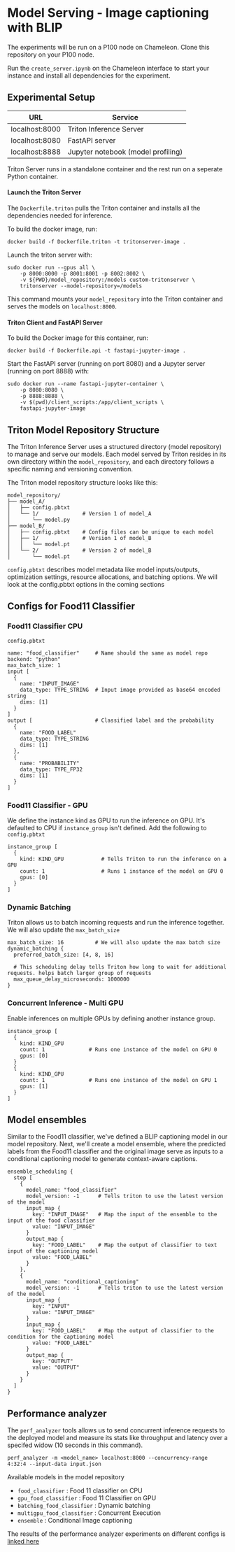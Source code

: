 # Model Serving - Image captioning with BLIP

The experiments will be run on a P100 node on Chameleon. Clone this repository on your P100 node.

Run the 	`create_server.ipynb` on the Chameleon interface to start your instance and install all dependencies for the experiment. 


## Experimental Setup

| URL | Service | 
|------------------|---| 
| localhost:8000 | Triton Inference Server | 
| localhost:8080 | FastAPI server | 
| localhost:8888 | Jupyter notebook (model profiling) |

Triton Server runs in a standalone container and the rest run on a seperate Python container. 

#### Launch the Triton Server 

The `Dockerfile.triton` pulls the Triton container and installs all the dependencies needed for inference. 

To build the docker image, run:
```
docker build -f Dockerfile.triton -t tritonserver-image .
```
Launch the triton server with:
```
sudo docker run --gpus all \
    -p 8000:8000 -p 8001:8001 -p 8002:8002 \
    -v ${PWD}/model_repository:/models custom-tritonserver \
    tritonserver --model-repository=/models
```

This command mounts your `model_repository` into the Triton container and serves the models on `localhost:8000`.

#### Triton Client and FastAPI Server

To build the Docker image for this container, run:
```
docker build -f Dockerfile.api -t fastapi-jupyter-image .
```
Start the FastAPI server (running on port 8080) and a Jupyter server (running on port 8888) with:
```
sudo docker run --name fastapi-jupyter-container \ 
	-p 8080:8080 \
	-p 8888:8888 \
	-v $(pwd)/client_scripts:/app/client_scripts \
	fastapi-jupyter-image
```

## Triton Model Repository Structure 

The Triton Inference Server uses a structured directory (model repository) to manage and serve our models. Each model served by Triton resides in its own directory within the `model_repository`, and each directory follows a specific naming and versioning convention.

The Triton model repository structure looks like this: 

```
model_repository/
├── model_A/
│   ├── config.pbtxt
│   └── 1/				# Version 1 of model_A
│       └── model.py	
├── model_B/
│   ├── config.pbtxt	# Config files can be unique to each model
│   ├── 1/				# Version 1 of model_B
│   │   └── model.pt
│   └── 2/				# Version 2 of model_B
│       └── model.pt
```

`config.pbtxt` describes model metadata like  model inputs/outputs, optimization settings, resource allocations, and batching options. We will look at the config.pbtxt options in the coming sections

## Configs for Food11 Classifier

### Food11 Classifier CPU
`config.pbtxt`
```
name: "food_classifier"		# Name should the same as model repo
backend: "python"
max_batch_size: 1			
input [
  {
    name: "INPUT_IMAGE"
    data_type: TYPE_STRING	# Input image provided as base64 encoded string
    dims: [1]
  }
]
output [					# Classified label and the probability 
  {
    name: "FOOD_LABEL"
    data_type: TYPE_STRING	
    dims: [1]
  },
  {
    name: "PROBABILITY"
    data_type: TYPE_FP32
    dims: [1]
  }
]
```
### Food11 Classifier - GPU

We define the instance kind as GPU to run the inference on GPU. It's defaulted to CPU if `instance_group` isn't defined. Add the following to `config.pbtxt`

```
instance_group [
  {
    kind: KIND_GPU            # Tells Triton to run the inference on a GPU
    count: 1                  # Runs 1 instance of the model on GPU 0                 
    gpus: [0]                 
  }
]
```

### Dynamic Batching

Triton allows us to batch incoming requests and run the inference together. We will also update the `max_batch_size`
```
max_batch_size: 16 			# We will also update the max batch size
dynamic_batching {
  preferred_batch_size: [4, 8, 16]

  # This scheduling delay tells Triton how long to wait for additional requests. helps batch larger group of requests
  max_queue_delay_microseconds: 1000000
}             
```

### Concurrent Inference - Multi GPU

Enable inferences on multiple GPUs by defining another instance group.

```
instance_group [
  {
    kind: KIND_GPU            
    count: 1              # Runs one instance of the model on GPU 0                  
    gpus: [0]                 
  }
  {
    kind: KIND_GPU            
    count: 1              # Runs one instance of the model on GPU 1              
    gpus: [1]                 
  }
]
```

## Model ensembles 

Similar to the Food11 classifier, we've defined a BLIP captioning model in our model repository. Next, we'll create a model ensemble, where the predicted labels from the Food11 classifier and the original image serve as inputs to a conditional captioning model to generate context-aware captions.

```
ensemble_scheduling {
  step [
    {
      model_name: "food_classifier"
      model_version: -1      # Tells triton to use the latest version of the model
      input_map {
        key: "INPUT_IMAGE"   # Map the input of the ensemble to the input of the food classifier
        value: "INPUT_IMAGE"
      }
      output_map {
        key: "FOOD_LABEL"    # Map the output of classifier to text input of the captioning model
        value: "FOOD_LABEL"
      }
    },
    {
      model_name: "conditional_captioning"
      model_version: -1      # Tells triton to use the latest version of the model
      input_map {
        key: "INPUT"
        value: "INPUT_IMAGE"
      }
      input_map {
        key: "FOOD_LABEL"    # Map the output of classifier to the condition for the captioning model 
        value: "FOOD_LABEL"
      }
      output_map {
        key: "OUTPUT"
        value: "OUTPUT"
      }
    }
  ]
}
``` 

## Performance analyzer  

The `perf_analyzer` tools allows us to send concurrent inference requests to the deployed model and measure its stats like throughput and latency over a specifed widow (10 seconds in this command). 

```
perf_analyzer -m <model_name> localhost:8000 --concurrency-range 4:32:4 --input-data input.json 
```

Available models in the model repository

* `food_classifier` : Food 11 classifier on CPU
* `gpu_food_classifier` : Food 11 Classifier on GPU
* `batching_food_classifier` : Dynamic batching
* `multigpu_food_classifier` : Concurrent Execution
* `ensemble` : Conditional Image captioning

The results of the performance analyzer experiments on different configs is [linked here](https://docs.google.com/document/d/19h2KS1Ec0joOoNzzzspa8D8L24xzdzHU4pegB9TbNhs/edit?tab=t.0)

